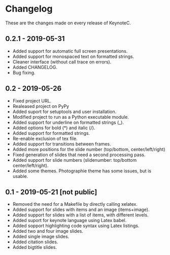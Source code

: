 # Changelog

These are the changes made on every release of KeynoteC.

## 0.2.1 - 2019-05-31

- Added support for automatic full screen presentations. 
- Added support for monospaced text on formatted strings.
- Cleaner interface (without call trace on errors).
- Added CHANGELOG.
- Bug fixing.

## 0.2 - 2019-05-26

 - Fixed project URL.
 - Realeased project on PyPy
 - Added suport for setuptools and user installation.
 - Modified project to run as a Python executable module.
 - Added support for underline on formatted strings (\_).
 - Added options for bold (\*) and italic (/).
 - Added support for formatted strings.
 - Re-enable exclusion of tex file.
 - Added support for transitions between frames.
 - Added more positions for the slide number (top/bottom, center/left/right)
 - Fixed generation of slides that need a second processing pass.
 - Added support for slide numbers (slidenumber: top/bottom center/left/right).
 - Added some themes. Photographie theme has some issues, but is usable.

## 0.1 - 2019-05-21 [not public]

 - Removed the need for a Makefile by directly calling xelatex.
 - Added support for slides with items and an image (items+image).
 - Added support for slides with a list of items, with different levels.
 - Added suport for keynote language using Latex babel.
 - Added sopport highlighting code syntax using Latex listings.
 - Added two and four image slides.
 - Added single image slides.
 - Added citation slides.
 - Added bigtitle slides.
